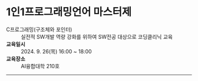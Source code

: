 # 1인1프로그래밍언어 마스터제
<dl>
  <dt><string>C프로그래밍(구조체와 포인터)</string></dt>
  <dd>실전적 SW개발 역량 강화를 위하여 SW전공 대상으로 코딩클리닉 교육</dd>  
  <dt><strong>교육일시</strong></dt>
  <dd>2024. 9. 26(목) 16:00 ~ 18:00</dd>  
  <dt><strong>교육장소</strong></dt>
  <dd>AI융합대학 210호</dd> 
</dl>
<hr>


